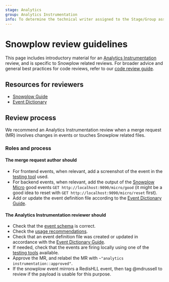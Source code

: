 ```yaml
---
stage: Analytics
group: Analytics Instrumentation
info: To determine the technical writer assigned to the Stage/Group associated with this page, see https://about.gitlab.com/handbook/product/ux/technical-writing/#assignments
---
```


# Snowplow review guidelines

This page includes introductory material for an
[Analytics Instrumentation](https://about.gitlab.com/handbook/engineering/development/analytics/analytics-instrumentation/)
review, and is specific to Snowplow related reviews. For broader advice and
general best practices for code reviews, refer to our [code review guide](../../code_review.md).

## Resources for reviewers

- [Snowplow Guide](index.md)
- [Event Dictionary](https://metrics.gitlab.com/snowplow/)

## Review process

We recommend an Analytics Instrumentation review when a merge request (MR) involves changes in
events or touches Snowplow related files.

### Roles and process

#### The merge request **author** should

- For frontend events, when relevant, add a screenshot of the event in
  the [testing tool](implementation.md#develop-and-test-snowplow) used.
- For backend events, when relevant, add the output of the
  [Snowplow Micro](implementation.md#test-backend-events-with-snowplow-micro) good events
  `GET http://localhost:9090/micro/good` (it might be a good idea
  to reset with `GET http://localhost:9090/micro/reset` first).
- Add or update the event definition file according to the [Event Dictionary Guide](event_dictionary_guide.md).

#### The Analytics Instrumentation **reviewer** should

- Check that the [event schema](index.md#event-schema) is correct.
- Check the [usage recommendations](implementation.md#usage-recommendations).
- Check that an event definition file was created or updated in accordance with the [Event Dictionary Guide](event_dictionary_guide.md).
- If needed, check that the events are firing locally using one of the
[testing tools](implementation.md#develop-and-test-snowplow) available.
- Approve the MR, and relabel the MR with `~"analytics instrumentation::approved"`.
- If the snowplow event mirrors a RedisHLL event, then tag @mdrussell to review if the payload is usable for this purpose.
